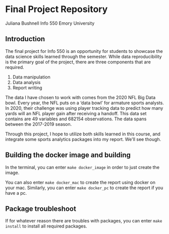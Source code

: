 # Final Project Repository 
Juliana Bushnell
Info 550
Emory University

## Introduction 

The final project for Info 550 is an opportunity for students to showcase the 
data science skills learned through the semester. While data reproducibility 
is the primary goal of the project, there are three components that are required.

1. Data manipulation
2. Data analysis
3. Report writing

The data I have chosen to work with comes from the 2020 NFL Big Data bowl.
Every year, the NFL puts on a ‘data bowl’ for armature sports analysts. In 2020, 
their challenge was using player tracking data to predict how many yards will 
an NFL player gain after receiving a handoff. This data set contains are 49 
variables and 682154 observations. The data spans between the 2017-2019 season.


Through this project, I hope to utilize both skills learned in this course, and 
integrate some sports analytics packages into my report. We'll see though.

## Building the docker image and building 

In the terminal, you can enter `make docker_image` in order to just create the image. 

You can also enter `make docker_mac` to create the report using docker on your mac. 
Similarly, you can enter `make docker_pc` to create the report if you have a pc. 

## Package troubleshoot

If for whatever reason there are troubles with packages, you can enter `make install` to install all required packages. 
